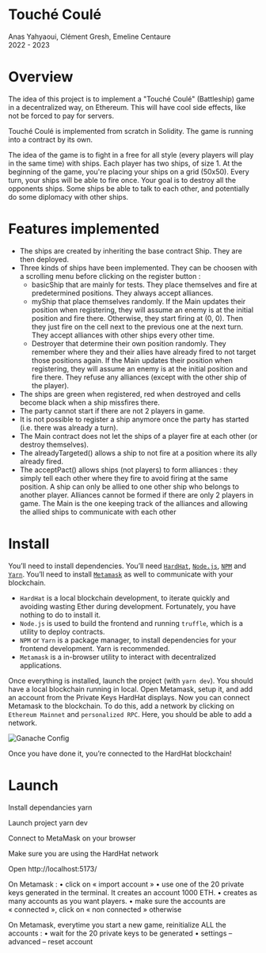 # Touché Coulé
Anas Yahyaoui, Clément Gresh, Emeline Centaure        
2022 - 2023 

# Overview

The idea of this project is to implement a "Touché Coulé" (Battleship) game
in a decentralized way, on Ethereum. This will have cool side effects, like not
be forced to pay for servers.

Touché Coulé is implemented from scratch in Solidity. The game is running into a contract by its own. 

The idea of the game is to fight in a free for all style (every players will play in the same time) with ships. Each player has two ships, of size 1. At the beginning of the game, you're placing your ships on a grid (50x50). Every turn, your ships will be able to fire once. Your goal is to destroy all the opponents ships. Some ships be able to talk to each other, and potentially do some diplomacy with other ships.

# Features implemented

- The ships are created by inheriting the base contract Ship. They are then deployed.
- Three kinds of ships have been implemented. They can be choosen with a scrolling menu before clicking on the register button :
    - basicShip that are mainly for tests. They place themselves and fire at predetermined positions. They always accept alliances.
    - myShip that place themselves randomly. If the Main updates their position when registering, they will assume an enemy is at the initial position and fire there. Otherwise, they start firing at (0, 0). Then they just fire on the cell next to the previous one at the next turn. They accept alliances with other ships every other time.
    - Destroyer that determine their own position randomly. They remember where they and their allies have already fired to not target those positions again. If the Main updates their position when registering, they will assume an enemy is at the initial position and fire there. They refuse any alliances (except with the other ship of the player).
- The ships are green when registered, red when destroyed and cells become black when a ship missfires there.
- The party cannot start if there are not 2 players in game.
- It is not possible to register a ship anymore once the party has started (i.e. there was already a turn).
- The Main contract does not let the ships of a player fire at each other (or destroy themselves).
- The alreadyTargeted() allows a ship to not fire at a position where its ally already fired.
- The acceptPact() allows ships (not players) to form alliances : they simply tell each other where they fire to avoid firing at the same position. A ship can only be allied to one other ship who belongs to another player. Alliances cannot be formed if there are only 2 players in game. The Main is the one keeping track of the alliances and allowing the allied ships to communicate with each other

# Install

You’ll need to install dependencies. You’ll need [`HardHat`](https://hardhat.org/), [`Node.js`](https://nodejs.org/en/), [`NPM`](https://www.npmjs.com/) and [`Yarn`](https://yarnpkg.com/). You’ll need to install [`Metamask`](https://metamask.io/) as well to communicate with your blockchain.

- `HardHat` is a local blockchain development, to iterate quickly and avoiding wasting Ether during development. Fortunately, you have nothing to do to install it.
- `Node.js` is used to build the frontend and running `truffle`, which is a utility to deploy contracts.
- `NPM` or `Yarn` is a package manager, to install dependencies for your frontend development. Yarn is recommended.
- `Metamask` is a in-browser utility to interact with decentralized applications.

Once everything is installed, launch the project (with `yarn dev`). You should have a local blockchain running in local. Open Metamask, setup it, and add an account from the Private Keys HardHat displays.
Now you can connect Metamask to the blockchain. To do this, add a network by clicking on `Ethereum Mainnet` and `personalized RPC`. Here, you should be able to add a network.

![Ganache Config](public/ganache-config.png)

Once you have done it, you’re connected to the HardHat blockchain!

# Launch

Install dependancies						yarn

Launch project							    yarn dev

Connect to MetaMask on your browser

Make sure you are using the HardHat network

Open http://localhost:5173/

On Metamask :
    • click on « import account »
    • use one of the 20 private keys generated in the terminal. It creates an account 1000 ETH.
    • creates as many accounts as you want players.
    • make sure the accounts are « connected », click on « non connected » otherwise

On Metamask, everytime you start a new game, reinitialize ALL the accounts :
    • wait for the 20 private keys to be generated
    • settings – advanced – reset account

